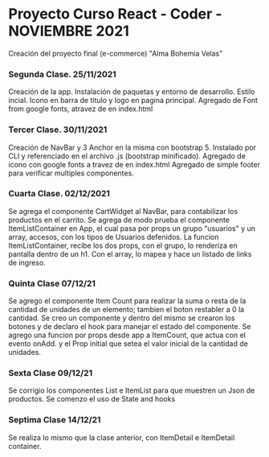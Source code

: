 # Proyecto Curso React - Coder - NOVIEMBRE 2021

Creación del proyecto final (e-commerce) "Alma Bohemia Velas"

### Segunda Clase. 25/11/2021

Creación de la app. Instalación de paquetas y entorno de desarrollo. 
Estilo incial. Icono en barra de titulo y logo en pagina principal.
Agregado de Font from google fonts, atravez de <link> en index.html

### Tercer Clase. 30/11/2021

Creación de NavBar y 3 Anchor en la misma con bootstrap 5.
Instalado por CLI y referenciado en el archivo .js (bootstrap minificado).
Agregado de icono con google fonts a travez de <link> en index.html
Agregado de simple footer para verificar multiples componentes.

### Cuarta Clase. 02/12/2021

Se agrega el componente CartWidget al NavBar, para contabilizar los productos en el carrito. 
Se agrega de modo prueba el componente ItemListContainer en App, el cual pasa por props un grupo "usuarios" y un array, accesos, con los tipos de Usuarios defenidos. 
La funcion ItemListContainer, recibe los dos props, con el grupo, lo renderiza en pantalla dentro de un h1. 
Con el array, lo mapea y hace un listado de links de ingreso. 

### Quinta Clase  07/12/21 

Se agrego el componente Item Count para realizar la suma o resta de la cantidad de unidades de un elemento; tambien el boton restabler a 0 la cantidad. Se creo un componente y dentro del mismo se crearon los botones y de declaro el hook para manejar el estado del componente.
Se agrego una funcion por props desde app a ItemCount, que actua con el evento onAdd. y el Prop initial que setea el valor inicial de la cantidad de unidades. 

### Sexta Clase  09/12/21 

Se corrigio los componentes List e ItemList para que muestren un Json de productos. 
Se comenzo el uso de State and hooks

### Septima Clase 14/12/21

Se realiza lo mismo que la clase anterior, con ItemDetail e ItemDetail container.

